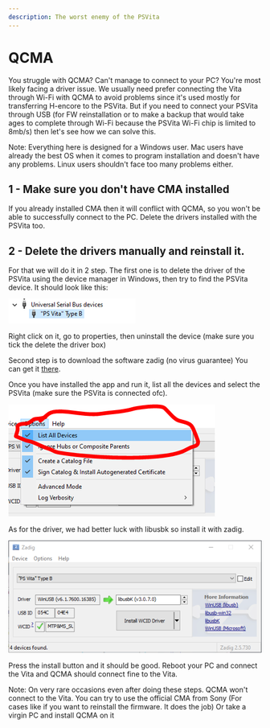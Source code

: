 ```yaml
---
description: The worst enemy of the PSVita
---
```


# QCMA

You struggle with QCMA? Can't manage to connect to your PC? You're most likely facing a driver issue. We usually need prefer connecting the Vita through Wi-Fi with QCMA to avoid problems since it's used mostly for transferring H-encore to the PSVita. But if you need to connect your PSVita through USB \(for FW reinstallation or to make a backup that would take ages to complete through Wi-Fi because the PSVita Wi-Fi chip is limited to 8mb/s\) then let's see how we can solve this.

Note: Everything here is designed for a Windows user. Mac users have already the best OS when it comes to program installation and doesn't have any problems. Linux users shouldn't face too many problems either.

## 1 - Make sure you don't have CMA installed

If you already installed CMA then it will conflict with QCMA, so you won't be able to successfully connect to the PC. Delete the drivers installed with the PSVita too.

## 2 - Delete the drivers manually and reinstall it.

For that we will do it in 2 step. The first one is to delete the driver of the PSVita using the device manager in Windows, then try to find the PSVita device. It should look like this:

![Get rid of this bad boy](../.gitbook/assets/adda.PNG)

Right click on it, go to properties, then uninstall the device \(make sure you tick the delete the driver box\)

Second step is to download the software zadig \(no virus guarantee\) You can get it [there](https://zadig.akeo.ie/).

Once you have installed the app and run it, list all the devices and select the PSVita \(make sure the PSVita is connected ofc\).

![First enable the list All devices option](../.gitbook/assets/addaa.PNG)

As for the driver, we had better luck with libusbk so install it with zadig.

![Sorry WinUsb, you won’t be missed](../.gitbook/assets/li.PNG)

Press the install button and it should be good. Reboot your PC and connect the Vita and QCMA should connect fine to the Vita.

Note: On very rare occasions even after doing these steps. QCMA won't connect to the Vita. You can try to use the official CMA from Sony \(For cases like if you want to reinstall the firmware. It does the job\) Or take a virgin PC and install QCMA on it

